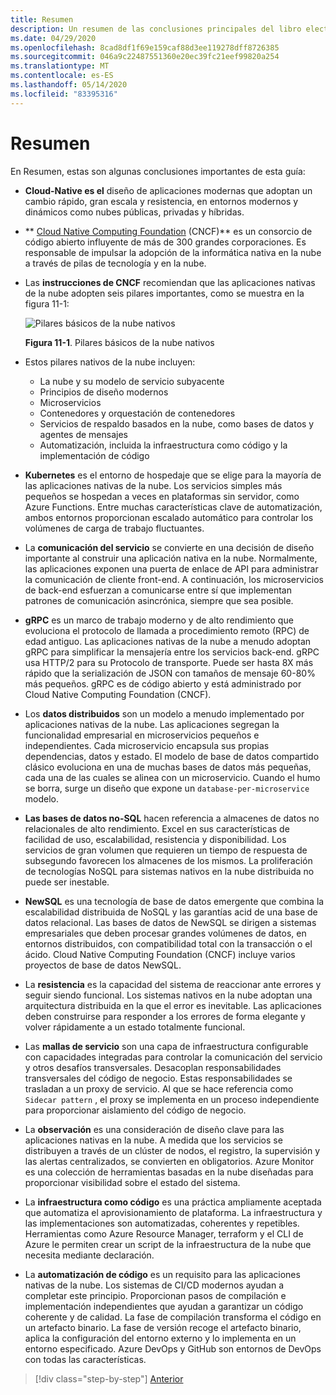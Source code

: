 ```yaml
---
title: Resumen
description: Un resumen de las conclusiones principales del libro electrónico guía de arquitectura de aplicaciones .NET nativas en la nube para Azure.
ms.date: 04/29/2020
ms.openlocfilehash: 8cad8df1f69e159caf88d3ee119278dff8726385
ms.sourcegitcommit: 046a9c22487551360e20ec39fc21eef99820a254
ms.translationtype: MT
ms.contentlocale: es-ES
ms.lasthandoff: 05/14/2020
ms.locfileid: "83395316"
---
```

# <a name="summary"></a>Resumen

En Resumen, estas son algunas conclusiones importantes de esta guía:

- **Cloud-Native es el** diseño de aplicaciones modernas que adoptan un cambio rápido, gran escala y resistencia, en entornos modernos y dinámicos como nubes públicas, privadas y híbridas.

- ** [Cloud Native Computing Foundation](https://www.cncf.io/) (CNCF)** es un consorcio de código abierto influyente de más de 300 grandes corporaciones. Es responsable de impulsar la adopción de la informática nativa en la nube a través de pilas de tecnología y en la nube.

- Las **instrucciones de CNCF** recomiendan que las aplicaciones nativas de la nube adopten seis pilares importantes, como se muestra en la figura 11-1:

  ![Pilares básicos de la nube nativos](./media/cloud-native-foundational-pillars.png)

  **Figura 11-1**. Pilares básicos de la nube nativos

- Estos pilares nativos de la nube incluyen:
  - La nube y su modelo de servicio subyacente
  - Principios de diseño modernos
  - Microservicios
  - Contenedores y orquestación de contenedores
  - Servicios de respaldo basados en la nube, como bases de datos y agentes de mensajes
  - Automatización, incluida la infraestructura como código y la implementación de código

- **Kubernetes** es el entorno de hospedaje que se elige para la mayoría de las aplicaciones nativas de la nube. Los servicios simples más pequeños se hospedan a veces en plataformas sin servidor, como Azure Functions. Entre muchas características clave de automatización, ambos entornos proporcionan escalado automático para controlar los volúmenes de carga de trabajo fluctuantes.

- La **comunicación del servicio** se convierte en una decisión de diseño importante al construir una aplicación nativa en la nube. Normalmente, las aplicaciones exponen una puerta de enlace de API para administrar la comunicación de cliente front-end. A continuación, los microservicios de back-end esfuerzan a comunicarse entre sí que implementan patrones de comunicación asincrónica, siempre que sea posible.

- **gRPC** es un marco de trabajo moderno y de alto rendimiento que evoluciona el protocolo de llamada a procedimiento remoto (RPC) de edad antiguo. Las aplicaciones nativas de la nube a menudo adoptan gRPC para simplificar la mensajería entre los servicios back-end. gRPC usa HTTP/2 para su Protocolo de transporte. Puede ser hasta 8X más rápido que la serialización de JSON con tamaños de mensaje 60-80% más pequeños. gRPC es de código abierto y está administrado por Cloud Native Computing Foundation (CNCF).

- Los **datos distribuidos** son un modelo a menudo implementado por aplicaciones nativas de la nube. Las aplicaciones segregan la funcionalidad empresarial en microservicios pequeños e independientes. Cada microservicio encapsula sus propias dependencias, datos y estado. El modelo de base de datos compartido clásico evoluciona en una de muchas bases de datos más pequeñas, cada una de las cuales se alinea con un microservicio. Cuando el humo se borra, surge un diseño que expone un `database-per-microservice` modelo.

- **Las bases de datos no-SQL** hacen referencia a almacenes de datos no relacionales de alto rendimiento. Excel en sus características de facilidad de uso, escalabilidad, resistencia y disponibilidad. Los servicios de gran volumen que requieren un tiempo de respuesta de subsegundo favorecen los almacenes de los mismos. La proliferación de tecnologías NoSQL para sistemas nativos en la nube distribuida no puede ser inestable.

- **NewSQL** es una tecnología de base de datos emergente que combina la escalabilidad distribuida de NoSQL y las garantías acid de una base de datos relacional. Las bases de datos de NewSQL se dirigen a sistemas empresariales que deben procesar grandes volúmenes de datos, en entornos distribuidos, con compatibilidad total con la transacción o el ácido. Cloud Native Computing Foundation (CNCF) incluye varios proyectos de base de datos NewSQL.

- La **resistencia** es la capacidad del sistema de reaccionar ante errores y seguir siendo funcional. Los sistemas nativos en la nube adoptan una arquitectura distribuida en la que el error es inevitable. Las aplicaciones deben construirse para responder a los errores de forma elegante y volver rápidamente a un estado totalmente funcional.

- Las **mallas de servicio** son una capa de infraestructura configurable con capacidades integradas para controlar la comunicación del servicio y otros desafíos transversales. Desacoplan responsabilidades transversales del código de negocio. Estas responsabilidades se trasladan a un proxy de servicio. Al que se hace referencia como `Sidecar pattern` , el proxy se implementa en un proceso independiente para proporcionar aislamiento del código de negocio.

- La **observación** es una consideración de diseño clave para las aplicaciones nativas en la nube. A medida que los servicios se distribuyen a través de un clúster de nodos, el registro, la supervisión y las alertas centralizados, se convierten en obligatorios. Azure Monitor es una colección de herramientas basadas en la nube diseñadas para proporcionar visibilidad sobre el estado del sistema.

- La **infraestructura como código** es una práctica ampliamente aceptada que automatiza el aprovisionamiento de plataforma. La infraestructura y las implementaciones son automatizadas, coherentes y repetibles. Herramientas como Azure Resource Manager, terraform y el CLI de Azure le permiten crear un script de la infraestructura de la nube que necesita mediante declaración.

- La **automatización de código** es un requisito para las aplicaciones nativas de la nube. Los sistemas de CI/CD modernos ayudan a completar este principio. Proporcionan pasos de compilación e implementación independientes que ayudan a garantizar un código coherente y de calidad. La fase de compilación transforma el código en un artefacto binario. La fase de versión recoge el artefacto binario, aplica la configuración del entorno externo y lo implementa en un entorno especificado. Azure DevOps y GitHub son entornos de DevOps con todas las características.

>[!div class="step-by-step"]
>[Anterior](application-bundles.md)
